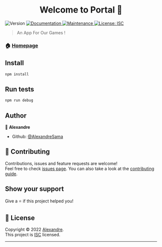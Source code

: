 <h1 align="center">Welcome to Portal 👋</h1>
<p>
  <img alt="Version" src="https://img.shields.io/badge/version-2.0.0--r3-blue.svg?cacheSeconds=2592000" />
  <a href="https://github.com/AlexandreSama/Portal#readme" target="_blank">
    <img alt="Documentation" src="https://img.shields.io/badge/documentation-yes-brightgreen.svg" />
  </a>
  <a href="https://github.com/AlexandreSama/Portal/graphs/commit-activity" target="_blank">
    <img alt="Maintenance" src="https://img.shields.io/badge/Maintained%3F-yes-green.svg" />
  </a>
  <a href="https://github.com/AlexandreSama/Portal/blob/master/LICENSE" target="_blank">
    <img alt="License: ISC" src="https://img.shields.io/github/license/AlexandreSama/Portal" />
  </a>
</p>

> An App For Our Games !

### 🏠 [Homepage](https://github.com/AlexandreSama/Portal#readme)

## Install

```sh
npm install
```

## Run tests

```sh
npm run debug
```

## Author

👤 **Alexandre**

* Github: [@AlexandreSama](https://github.com/AlexandreSama)

## 🤝 Contributing

Contributions, issues and feature requests are welcome!<br />Feel free to check [issues page](https://github.com/AlexandreSama/Portal/issues). You can also take a look at the [contributing guide](https://github.com/AlexandreSama/Portal/blob/master/CONTRIBUTING.md).

## Show your support

Give a ⭐️ if this project helped you!

## 📝 License

Copyright © 2022 [Alexandre](https://github.com/AlexandreSama).<br />
This project is [ISC](https://github.com/AlexandreSama/Portal/blob/master/LICENSE) licensed.

***
